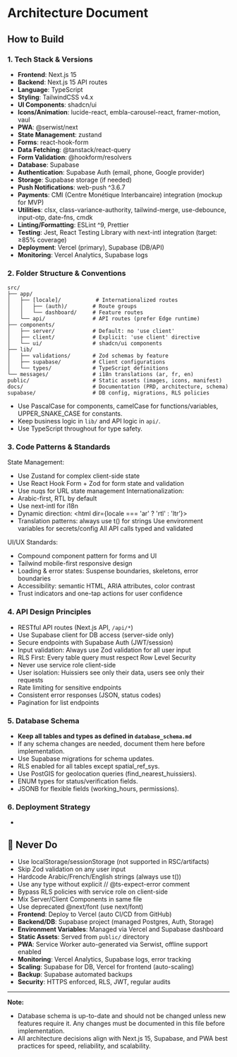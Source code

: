 # Architecture Document

## How to Build


### 1. Tech Stack & Versions

- **Frontend**: Next.js 15
- **Backend**: Next.js 15 API routes
- **Language**: TypeScript
- **Styling**: TailwindCSS v4.x
- **UI Components**: shadcn/ui
- **Icons/Animation**: lucide-react, embla-carousel-react, framer-motion, vaul
- **PWA**: @serwist/next
- **State Management**: zustand
- **Forms**: react-hook-form
- **Data Fetching**: @tanstack/react-query
- **Form Validation**: @hookform/resolvers
- **Database**: Supabase
- **Authentication**: Supabase Auth (email, phone, Google provider)
- **Storage**: Supabase storage (if needed)
- **Push Notifications**: web-push ^3.6.7
- **Payments**: CMI (Centre Monétique Interbancaire) integration (mockup for MVP)
- **Utilities**: clsx, class-variance-authority, tailwind-merge, use-debounce, input-otp, date-fns, cmdk
- **Linting/Formatting**: ESLint ^9, Prettier
- **Testing**: Jest, React Testing Library with next-intl integration (target: ≥85% coverage)
- **Deployment**: Vercel (primary), Supabase (DB/API)
- **Monitoring**: Vercel Analytics, Supabase logs

### 2. Folder Structure & Conventions
```
src/
├── app/
│   ├── [locale]/           # Internationalized routes
│   │   ├── (auth)/        # Route groups
│   │   └── dashboard/     # Feature routes
│   └── api/               # API routes (prefer Edge runtime)
├── components/
│   ├── server/            # Default: no 'use client'
│   ├── client/            # Explicit: 'use client' directive
│   └── ui/                # shadcn/ui components
├── lib/
│   ├── validations/       # Zod schemas by feature
│   ├── supabase/          # Client configurations
│   └── types/             # TypeScript definitions
└── messages/              # i18n translations (ar, fr, en)
public/                    # Static assets (images, icons, manifest)
docs/                      # Documentation (PRD, architecture, schema)
supabase/                  # DB config, migrations, RLS policies
```
- Use PascalCase for components, camelCase for functions/variables, UPPER_SNAKE_CASE for constants.
- Keep business logic in `lib/` and API logic in `api/`.
- Use TypeScript throughout for type safety.

### 3. Code Patterns & Standards
State Management:
  - Use Zustand for complex client-side state
  - Use React Hook Form + Zod for form state and validation
  - Use nuqs for URL state management
Internationalization:
  - Arabic-first, RTL by default
  - Use next-intl for i18n
  - Dynamic direction: <html dir={locale === 'ar' ? 'rtl' : 'ltr'}>
  - Translation patterns: always use t() for strings
Use environment variables for secrets/config
All API calls typed and validated

UI/UX Standards:
  - Compound component pattern for forms and UI
  - Tailwind mobile-first responsive design
  - Loading & error states: Suspense boundaries, skeletons, error boundaries
  - Accessibility: semantic HTML, ARIA attributes, color contrast
  - Trust indicators and one-tap actions for user confidence

### 4. API Design Principles
- RESTful API routes (Next.js API, `/api/*`)
- Use Supabase client for DB access (server-side only)
- Secure endpoints with Supabase Auth (JWT/session)
- Input validation: Always use Zod validation for all user input
- RLS First: Every table query must respect Row Level Security
- Never use service role client-side
- User isolation: Huissiers see only their data, users see only their requests
- Rate limiting for sensitive endpoints
- Consistent error responses (JSON, status codes)
- Pagination for list endpoints

### 5. Database Schema
- **Keep all tables and types as defined in `database_schema.md`**
- If any schema changes are needed, document them here before implementation.
- Use Supabase migrations for schema updates.
- RLS enabled for all tables except spatial_ref_sys.
- Use PostGIS for geolocation queries (find_nearest_huissiers).
- ENUM types for status/verification fields.
- JSONB for flexible fields (working_hours, permissions).

### 6. Deployment Strategy
-
## 🚫 Never Do

- Use localStorage/sessionStorage (not supported in RSC/artifacts)
- Skip Zod validation on any user input
- Hardcode Arabic/French/English strings (always use t())
- Use any type without explicit // @ts-expect-error comment
- Bypass RLS policies with service role on client-side
- Mix Server/Client Components in same file
- Use deprecated @next/font (use next/font)
- **Frontend**: Deploy to Vercel (auto CI/CD from GitHub)
- **Backend/DB**: Supabase project (managed Postgres, Auth, Storage)
- **Environment Variables**: Managed via Vercel and Supabase dashboard
- **Static Assets**: Served from `public/` directory
- **PWA**: Service Worker auto-generated via Serwist, offline support enabled
- **Monitoring**: Vercel Analytics, Supabase logs, error tracking
- **Scaling**: Supabase for DB, Vercel for frontend (auto-scaling)
- **Backup**: Supabase automated backups
- **Security**: HTTPS enforced, RLS, JWT, regular audits

---

**Note:**
- Database schema is up-to-date and should not be changed unless new features require it. Any changes must be documented in this file before implementation.
- All architecture decisions align with Next.js 15, Supabase, and PWA best practices for speed, reliability, and scalability.
